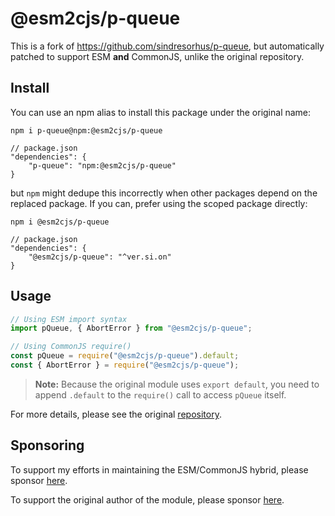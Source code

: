 # @esm2cjs/p-queue

This is a fork of https://github.com/sindresorhus/p-queue, but automatically patched to support ESM **and** CommonJS, unlike the original repository.

## Install

You can use an npm alias to install this package under the original name:

```
npm i p-queue@npm:@esm2cjs/p-queue
```

```jsonc
// package.json
"dependencies": {
    "p-queue": "npm:@esm2cjs/p-queue"
}
```

but `npm` might dedupe this incorrectly when other packages depend on the replaced package. If you can, prefer using the scoped package directly:

```
npm i @esm2cjs/p-queue
```

```jsonc
// package.json
"dependencies": {
    "@esm2cjs/p-queue": "^ver.si.on"
}
```

## Usage

```js
// Using ESM import syntax
import pQueue, { AbortError } from "@esm2cjs/p-queue";

// Using CommonJS require()
const pQueue = require("@esm2cjs/p-queue").default;
const { AbortError } = require("@esm2cjs/p-queue");
```

> **Note:**
> Because the original module uses `export default`, you need to append `.default` to the `require()` call to access `pQueue` itself.

For more details, please see the original [repository](https://github.com/sindresorhus/p-queue).

## Sponsoring

To support my efforts in maintaining the ESM/CommonJS hybrid, please sponsor [here](https://github.com/sponsors/AlCalzone).

To support the original author of the module, please sponsor [here](https://github.com/sindresorhus/p-queue).

